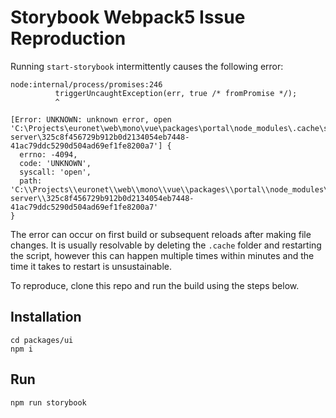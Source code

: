 # Storybook Webpack5 Issue Reproduction
Running `start-storybook` intermittently causes the following error:

```
node:internal/process/promises:246
          triggerUncaughtException(err, true /* fromPromise */);
          ^

[Error: UNKNOWN: unknown error, open 'C:\Projects\euronet\web\mono\vue\packages\portal\node_modules\.cache\storybook\dev-server\325c8f456729b912b0d2134054eb7448-41ac79ddc5290d504ad69ef1fe8200a7'] {
  errno: -4094,
  code: 'UNKNOWN',
  syscall: 'open',
  path: 'C:\\Projects\\euronet\\web\\mono\\vue\\packages\\portal\\node_modules\\.cache\\storybook\\dev-server\\325c8f456729b912b0d2134054eb7448-41ac79ddc5290d504ad69ef1fe8200a7'
}
```

The error can occur on first build or subsequent reloads after making file changes. It is usually resolvable by deleting the `.cache` folder and restarting the script, however this can happen multiple times within minutes and the time it takes to restart is unsustainable.

To reproduce, clone this repo and run the build using the steps below.

## Installation
```
cd packages/ui
npm i
```

## Run
```
npm run storybook
```
